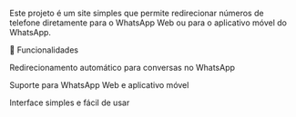 Este projeto é um site simples que permite redirecionar números de telefone diretamente para o WhatsApp Web ou para o aplicativo móvel do WhatsApp.

🚀 Funcionalidades

Redirecionamento automático para conversas no WhatsApp

Suporte para WhatsApp Web e aplicativo móvel

Interface simples e fácil de usar
